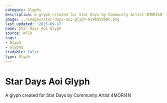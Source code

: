 ```yaml
---
category: Glyphs
description: A glyph created for Star Days by Community Artist 4MORI4N
image: ../images/star-days-aoi-glyph-9396d58b9c.png
last_updated: '2025-09-17'
name: Star Days Aoi Glyph
source: WFCD
tags:
- Glyph
- Glyphs
tradable: false
type: Glyph
---
```


# Star Days Aoi Glyph

A glyph created for Star Days by Community Artist 4MORI4N

